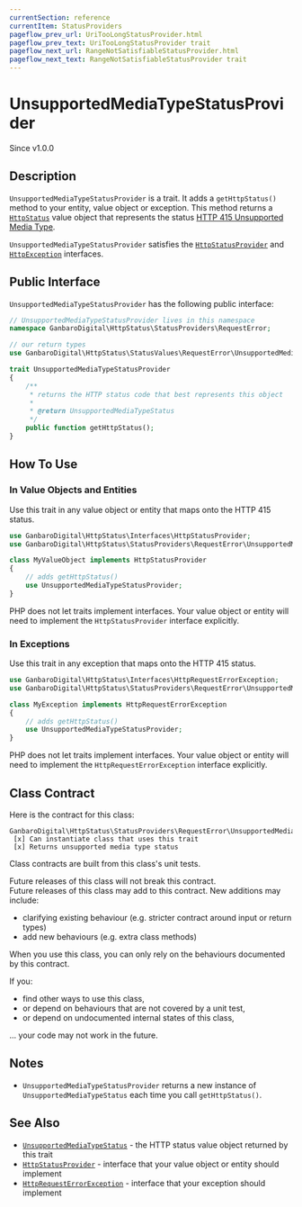```yaml
---
currentSection: reference
currentItem: StatusProviders
pageflow_prev_url: UriTooLongStatusProvider.html
pageflow_prev_text: UriTooLongStatusProvider trait
pageflow_next_url: RangeNotSatisfiableStatusProvider.html
pageflow_next_text: RangeNotSatisfiableStatusProvider trait
---
```


# UnsupportedMediaTypeStatusProvider

<div class="callout info">
Since v1.0.0
</div>

## Description

`UnsupportedMediaTypeStatusProvider` is a trait. It adds a `getHttpStatus()` method to your entity, value object or exception. This method returns a [`HttpStatus`](../Interfaces/HttpStatus.html) value object that represents the status [HTTP 415 Unsupported Media Type](../StatusValues/UnsupportedMediaTypeStatus.html).

`UnsupportedMediaTypeStatusProvider` satisfies the [`HttpStatusProvider`](../Interfaces/HttpStatusProvider.html) and [`HttpException`](../Interfaces/HttpException) interfaces.

## Public Interface

`UnsupportedMediaTypeStatusProvider` has the following public interface:

```php
// UnsupportedMediaTypeStatusProvider lives in this namespace
namespace GanbaroDigital\HttpStatus\StatusProviders\RequestError;

// our return types
use GanbaroDigital\HttpStatus\StatusValues\RequestError\UnsupportedMediaTypeStatus;

trait UnsupportedMediaTypeStatusProvider
{
    /**
     * returns the HTTP status code that best represents this object
     *
     * @return UnsupportedMediaTypeStatus
     */
    public function getHttpStatus();
}
```

## How To Use

### In Value Objects and Entities

Use this trait in any value object or entity that maps onto the HTTP 415 status.

```php
use GanbaroDigital\HttpStatus\Interfaces\HttpStatusProvider;
use GanbaroDigital\HttpStatus\StatusProviders\RequestError\UnsupportedMediaTypeStatusProvider;

class MyValueObject implements HttpStatusProvider
{
    // adds getHttpStatus()
    use UnsupportedMediaTypeStatusProvider;
}
```

PHP does not let traits implement interfaces. Your value object or entity will need to implement the `HttpStatusProvider` interface explicitly.

### In Exceptions

Use this trait in any exception that maps onto the HTTP 415 status.

```php
use GanbaroDigital\HttpStatus\Interfaces\HttpRequestErrorException;
use GanbaroDigital\HttpStatus\StatusProviders\RequestError\UnsupportedMediaTypeStatusProvider;

class MyException implements HttpRequestErrorException
{
    // adds getHttpStatus()
    use UnsupportedMediaTypeStatusProvider;
}
```

PHP does not let traits implement interfaces. Your value object or entity will need to implement the `HttpRequestErrorException` interface explicitly.

## Class Contract

Here is the contract for this class:

    GanbaroDigital\HttpStatus\StatusProviders\RequestError\UnsupportedMediaTypeStatusProvider
     [x] Can instantiate class that uses this trait
     [x] Returns unsupported media type status

Class contracts are built from this class's unit tests.

<div class="callout success">
Future releases of this class will not break this contract.
</div>

<div class="callout info" markdown="1">
Future releases of this class may add to this contract. New additions may include:

* clarifying existing behaviour (e.g. stricter contract around input or return types)
* add new behaviours (e.g. extra class methods)
</div>

<div class="callout warning" markdown="1">
When you use this class, you can only rely on the behaviours documented by this contract.

If you:

* find other ways to use this class,
* or depend on behaviours that are not covered by a unit test,
* or depend on undocumented internal states of this class,

... your code may not work in the future.
</div>

## Notes

* `UnsupportedMediaTypeStatusProvider` returns a new instance of `UnsupportedMediaTypeStatus` each time you call `getHttpStatus()`.

## See Also

* [`UnsupportedMediaTypeStatus`](../StatusValues/UnsupportedMediaTypeStatus.html) - the HTTP status value object returned by this trait
* [`HttpStatusProvider`](../Interfaces/HttpStatusProvider.html) - interface that your value object or entity should implement
* [`HttpRequestErrorException`](../Interfaces/HttpRequestErrorException.html) - interface that your exception should implement
